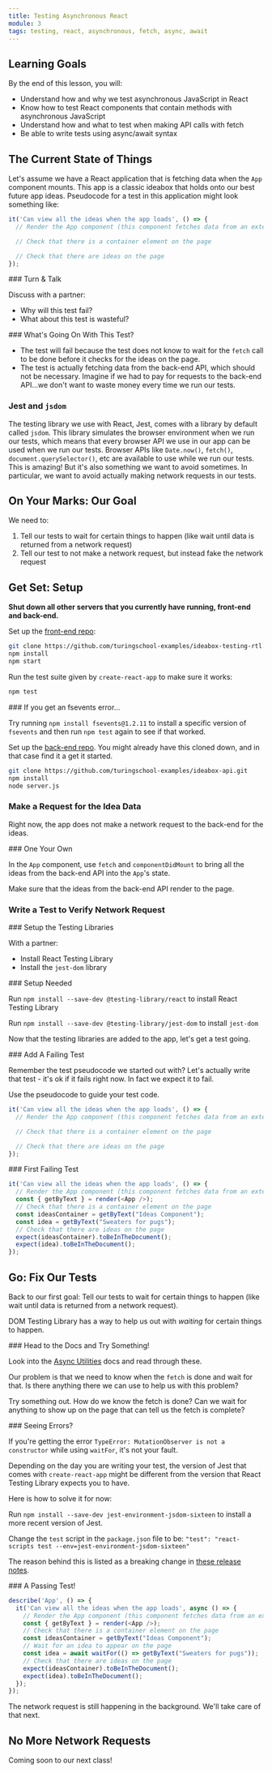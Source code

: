 ```yaml
---
title: Testing Asynchronous React
module: 3
tags: testing, react, asynchronous, fetch, async, await
---
```


## Learning Goals

By the end of this lesson, you will:

* Understand how and why we test asynchronous JavaScript in React
* Know how to test React components that contain methods with asynchronous JavaScript
* Understand how and what to test when making API calls with fetch
* Be able to write tests using async/await syntax


## The Current State of Things

Let's assume we have a React application that is fetching data when the `App` component mounts. This app is a classic ideabox that holds onto our best future app ideas. Pseudocode for a test in this application might look something like:

```js
it('Can view all the ideas when the app loads', () => {
  // Render the App component (this component fetches data from an external back-end API)

  // Check that there is a container element on the page

  // Check that there are ideas on the page
});
```
<section class="call-to-action">
### Turn & Talk

Discuss with a partner:
* Why will this test fail?
* What about this test is wasteful?
</section>

<section class="answer">
### What's Going On With This Test?

* The test will fail because the test does not know to wait for the `fetch` call to be done before it checks for the ideas on the page.
* The test is actually fetching data from the back-end API, which should not be necessary. Imagine if we had to pay for requests to the back-end API...we don't want to waste money every time we run our tests.
</section>

### Jest and `jsdom`

The testing library we use with React, Jest, comes with a library by default called `jsdom`. This library simulates the browser environment when we run our tests, which means that every browser API we use in our app can be used when we run our tests. Browser APIs like `Date.now()`, `fetch()`, `document.querySelector()`, etc are available to use while we run our tests. This is amazing! But it's also something we want to avoid sometimes. In particular, we want to avoid actually making network requests in our tests.

## On Your Marks: Our Goal

We need to:

1. Tell our tests to wait for certain things to happen (like wait until data is returned from a network request)
1. Tell our test to not make a network request, but instead fake the network request

## Get Set: Setup

**Shut down all other servers that you currently have running, front-end and back-end.**

Set up the [front-end repo](https://github.com/turingschool-examples/ideabox-testing-rtl):

```bash
git clone https://github.com/turingschool-examples/ideabox-testing-rtl.git
npm install
npm start
```

Run the test suite given by `create-react-app` to make sure it works:

```bash
npm test
```

<section class="answer">
### If you get an fsevents error...

Try running `npm install fsevents@1.2.11` to install a specific version of `fsevents` and then run `npm test` again to see if that worked.
</section>

Set up the [back-end repo](). You might already have this cloned down, and in that case find it a get it started.

```bash
git clone https://github.com/turingschool-examples/ideabox-api.git
npm install
node server.js
```

### Make a Request for the Idea Data

Right now, the app does not make a network request to the back-end for the ideas.

<section class="call-to-action">
### One Your Own

In the `App` component, use `fetch` and `componentDidMount` to bring all the ideas from the back-end API into the `App`'s state.

Make sure that the ideas from the back-end API render to the page.
</section>

### Write a Test to Verify Network Request

<section class="call-to-action">
### Setup the Testing Libraries

With a partner:

* Install React Testing Library
* Install the `jest-dom` library
</section>

<section class="answer">
### Setup Needed

Run `npm install --save-dev @testing-library/react` to install React Testing Library

Run `npm install --save-dev @testing-library/jest-dom` to install `jest-dom`
</section>

Now that the testing libraries are added to the app, let's get a test going.

<section class="call-to-action">
### Add A Failing Test

Remember the test pseudocode we started out with? Let's actually write that test - it's ok if it fails right now. In fact we expect it to fail.

Use the pseudocode to guide your test code.

```js
it('Can view all the ideas when the app loads', () => {
  // Render the App component (this component fetches data from an external back-end API)

  // Check that there is a container element on the page

  // Check that there are ideas on the page
});
```
</section>

<section class="answer">
### First Failing Test

```js
it('Can view all the ideas when the app loads', () => {
  // Render the App component (this component fetches data from an external back-end API)
  const { getByText } = render(<App />);
  // Check that there is a container element on the page
  const ideasContainer = getByText("Ideas Component");
  const idea = getByText("Sweaters for pugs");
  // Check that there are ideas on the page
  expect(ideasContainer).toBeInTheDocument();
  expect(idea).toBeInTheDocument();
});
```
</section>

## Go: Fix Our Tests

Back to our first goal: Tell our tests to wait for certain things to happen (like wait until data is returned from a network request).

DOM Testing Library has a way to help us out with _waiting_ for certain things to happen.

<section class="call-to-action">
### Head to the Docs and Try Something!

Look into the [Async Utilities](https://testing-library.com/docs/dom-testing-library/api-async) docs and read through these.

Our problem is that we need to know when the `fetch` is done and wait for that. Is there anything there we can use to help us with this problem?

Try something out. How do we know the fetch is done? Can we wait for anything to show up on the page that can tell us the fetch is complete?
</section>

<section class="note">
### Seeing Errors?

If you're getting the error `TypeError: MutationObserver is not a constructor` while using `waitFor`, it's not your fault.

Depending on the day you are writing your test, the version of Jest that comes with `create-react-app` might be different from the version that React Testing Library expects you to have.

Here is how to solve it for now:

Run `npm install --save-dev jest-environment-jsdom-sixteen` to install a more recent version of Jest.

Change the `test` script in the `package.json` file to be: `"test": "react-scripts test --env=jest-environment-jsdom-sixteen"`

The reason behind this is listed as a breaking change in [these release notes](https://github.com/testing-library/dom-testing-library/releases/tag/v7.0.0).
</section>

<section class="answer">
### A Passing Test!

```js
describe('App', () => {
  it('Can view all the ideas when the app loads', async () => {
    // Render the App component (this component fetches data from an external back-end API)
    const { getByText } = render(<App />);
    // Check that there is a container element on the page
    const ideasContainer = getByText("Ideas Component");
    // Wait for an idea to appear on the page
    const idea = await waitFor(() => getByText("Sweaters for pugs"));
    // Check that there are ideas on the page
    expect(ideasContainer).toBeInTheDocument();
    expect(idea).toBeInTheDocument();
  });
});
```
</section>

The network request is still happening in the background. We'll take care of that next.

## No More Network Requests

Coming soon to our next class!


<!-- ### Sad Path Possibilities

* What is the network doesn't give a response...?
* What if the response is empty?
* What is the server is down? -->
